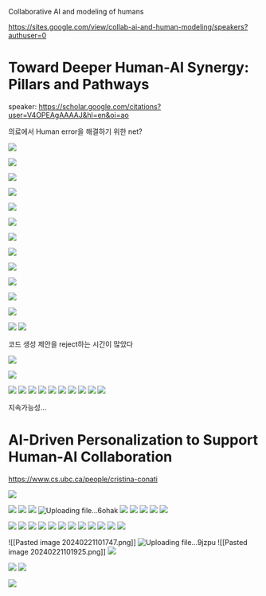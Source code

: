 Collaborative AI and modeling of humans

https://sites.google.com/view/collab-ai-and-human-modeling/speakers?authuser=0


# Toward Deeper Human-AI Synergy: Pillars and Pathways
 
speaker:  https://scholar.google.com/citations?user=V4OPEAgAAAAJ&hl=en&oi=ao

의료에서 Human error을 해결하기 위한 net?

![](https://i.imgur.com/hetGDO1.png)

![](https://i.imgur.com/N1AwfDr.png)

![](https://i.imgur.com/rwOI0O5.png)

![](https://i.imgur.com/S3ypl4e.png)

![](https://i.imgur.com/E3oR4hU.png)

![](https://i.imgur.com/b1mVc7Z.png)

![](https://i.imgur.com/Zip7UrM.png)

![](https://i.imgur.com/k94PrxS.png)

![](https://i.imgur.com/DxCBt3W.png)


![](https://i.imgur.com/fq7PO00.png)

![](https://i.imgur.com/TLtyiFo.png)

![](https://i.imgur.com/rCcRkJp.png)


![](https://i.imgur.com/QDYM77m.png)
![](https://i.imgur.com/H7r23PI.png)

코드 생성 제안을 reject하는 시간이 많았다 

![](https://i.imgur.com/3hXFdov.png)


![](https://i.imgur.com/xgnPYyY.png)

![](https://i.imgur.com/825cKX6.png)
![](https://i.imgur.com/VzcgrWL.png)
![](https://i.imgur.com/HK9q7U2.png)
![](https://i.imgur.com/1UrSpYd.png)
![](https://i.imgur.com/Yj2TMrS.png)
![](https://i.imgur.com/rfBzwkT.png)
![](https://i.imgur.com/8knV3Us.png)
![](https://i.imgur.com/6kGjX8v.png)
![](https://i.imgur.com/eqXIXvn.png)
![](https://i.imgur.com/rfhRdU0.png)


지속가능성...

# AI-Driven Personalization to Support Human-AI Collaboration
https://www.cs.ubc.ca/people/cristina-conati

![](https://i.imgur.com/USe5Sw0.png)

![](https://i.imgur.com/NijqY7q.png)
![](https://i.imgur.com/LjWZqy5.png)
![](https://i.imgur.com/QQqt8uP.png)
![Uploading file...6ohak]()
![](https://i.imgur.com/6F8ARGo.png)
![](https://i.imgur.com/Li5J1MD.png)
![](https://i.imgur.com/Yx5BTuG.png)
![](https://i.imgur.com/AyAxQR0.png)
![](https://i.imgur.com/dq3F6w0.png)

![](https://i.imgur.com/kYPLHLf.png)
![](https://i.imgur.com/0clJuWx.png)
![](https://i.imgur.com/lb46DUB.png)
![](https://i.imgur.com/Z81XvsI.png)
![](https://i.imgur.com/T0JeSKX.png)
![](https://i.imgur.com/MfNkKCM.png)
![](https://i.imgur.com/sQmkOR1.png)
![](https://i.imgur.com/ExBB3RU.png)
![](https://i.imgur.com/uSe74pK.png)
![](https://i.imgur.com/Regfj8X.png)
![](https://i.imgur.com/xAb4gZX.png)
![](https://i.imgur.com/W69GMzN.png)

![[Pasted image 20240221101747.png]]<!--⚠️Imgur upload failed, check dev console-->
![Uploading file...9jzpu]()
![[Pasted image 20240221101925.png]]<!--⚠️Imgur upload failed, check dev console-->
![](https://i.imgur.com/vAsH2AT.png)

![](https://i.imgur.com/rSIUbzt.png)
![](https://i.imgur.com/gePcZRD.png)



![](https://i.imgur.com/gnZdZSk.png)
